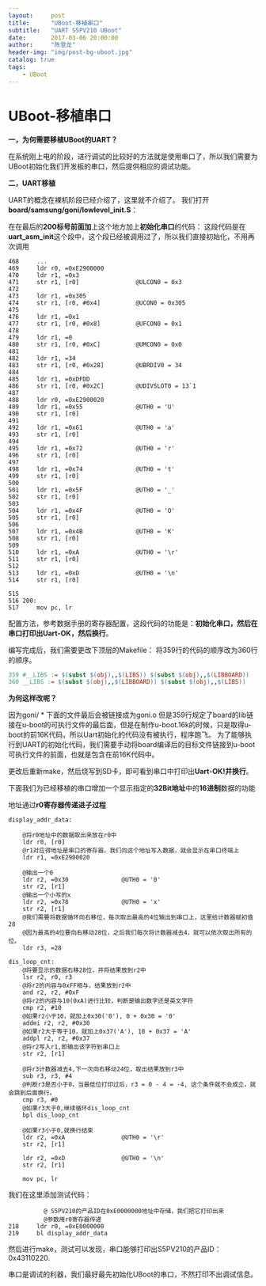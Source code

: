 ```yaml
---
layout:     post
title:      "UBoot-移植串口"
subtitle:   "UART S5PV210 UBoot"
date:       2017-03-06 20:00:00
author:     "陈登龙"
header-img: "img/post-bg-uboot.jpg"
catalog: true
tags:
    - UBoot
---
```


# UBoot-移植串口
 
 **一，为何需要移植UBoot的UART？**
 
 在系统刚上电的阶段，进行调试的比较好的方法就是使用串口了，所以我们需要为UBoot初始化我们开发板的串口，然后提供相应的调试功能。
 
 
 **二，UART移植**
 
 UART的概念在裸机阶段已经介绍了，这里就不介绍了。
 我们打开 **board/samsung/goni/lowlevel_init.S**：
 
在在最后的**200标号前面加**上这个地方加上**初始化串口**的代码：
这段代码是在**uart_asm_init**这个段中，这个段已经被调用过了，所以我们直接初始化，不用再次调用

``` 
468		...
469     ldr r0, =0xE2900000
470     ldr r1, =0x3
471     str r1, [r0]                @ULCON0 = 0x3
472 
473     ldr r1, =0x305
474     str r1, [r0, #0x4]          @UCON0 = 0x305
475 
476     ldr r1, =0x1
477     str r1, [r0, #0x8]          @UFCON0 = 0x1
478 
479     ldr r1, =0
480     str r1, [r0, #0xC]          @UMCON0 = 0x0
481 
482     ldr r1, =34
483     str r1, [r0, #0x28]         @UBRDIV0 = 34
484 
485     ldr r1, =0xDFDD
486     str r1, [r0, #0x2C]         @UDIVSLOT0 = 13`1
487 
488     ldr r0, =0xE2900020
489     ldr r1, =0x55               @UTH0 = 'U'
490     str r1, [r0]
491 
492     ldr r1, =0x61               @UTH0 = 'a'
493     str r1, [r0]
494 
495     ldr r1, =0x72               @UTH0 = 'r'
496     str r1, [r0]
497 
498     ldr r1, =0x74               @UTH0 = 't'
499     str r1, [r0]
500 
501     ldr r1, =0x5F               @UTH0 = '_'
502     str r1, [r0]
503 
504     ldr r1, =0x4F               @UTH0 = 'O'
505     str r1, [r0]
506 
507     ldr r1, =0x4B               @UTH0 = 'K'
508     str r1, [r0]
509 
510     ldr r1, =0xA                @UTH0 = '\r'
511     str r1, [r0]
512 
513     ldr r1, =0xD                @UTH0 = '\n'
514     str r1, [r0]

515 
516 200:
517     mov pc, lr
```

配置方法，参考数据手册的寄存器配置，这段代码的功能是：**初始化串口，然后在串口打印出Uart-OK，然后换行**。
 
编写完成后，我们需要更改下顶层的Makefile：
将359行的代码的顺序改为360行的顺序。

``` makefile
359 #__LIBS := $(subst $(obj),,$(LIBS)) $(subst $(obj),,$(LIBBOARD))
360 __LIBS := $(subst $(obj),,$(LIBBOARD)) $(subst $(obj),,$(LIBS))

```
**为何这样改呢？**

因为goni/ * 下面的文件最后会被链接成为goni.o
但是359行规定了board的lib链接在u-boot的可执行文件的最后面，但是在制作u-boot.16k的时候，只是取得u-boot的前16K代码，所以Uart初始化的代码没有被执行，程序跑飞。
为了能够执行到UART的初始化代码，我们需要手动将board编译后的目标文件链接到u-boot可执行文件的前面，也就是包含在前16K代码中。

更改后重新make，然后烧写到SD卡，即可看到串口中打印出**Uart-OK!并换行**。

下面我们为已经移植的串口增加一个显示指定的**32Bit地址**中的**16进制**数据的功能

地址通过**r0寄存器传递进子过程**
``` 
display_addr_data:

	@将r0地址中的数据取出来放在r0中
	ldr	r0, [r0]
	@r1对应得地址是串口的寄存器，我们向这个地址写入数据，就会显示在串口终端上
	ldr	r1, =0xE2900020

	@输出一个0
	ldr r2, =0x30				@UTH0 = '0'
	str r2, [r1]
	@输出一个小写的x
	ldr r2, =0x78				@UTH0 = 'x'
	str	r2, [r1]
	@我们需要将数据循环向右移位，每次取出最高的4位输出到串口上，这里给计数器赋初值28
	@因为最高的4位要向右移动28位，之后我们每次将计数器减去4，就可以依次取出所有的位。
	ldr r3, =28

dis_loop_cnt:
	@将要显示的数据右移28位，并将结果放到r2中
	lsr r2, r0, r3
	@将r2的内容与0xFF相与，结果放到r2中
	and r2, r2, #0xF
	@将r2的内容与10(0xA)进行比较，判断是输出数字还是英文字符
	cmp r2, #10
	@如果r2小于10，就加上0x30('0'), 0 + 0x30 = '0'
	addmi r2, r2, #0x30
	@如果r2大于等于10，就加上0x37('A'), 10 + 0x37 = 'A'
	addpl r2, r2, #0x37
	@将r2写入r1,即输出该字符到串口上
	str r2, [r1]

	@将r3计数器减去4,下一次向右移动24位，取出结果放到r3中
	sub r3, r3, #4
	@判断r3是否小于0，当最低位打印过后，r3 = 0 - 4 = -4, 这个条件就不会成立，就会跳到后面换行。
	cmp r3, #0
	@如果r3大于0,继续循环dis_loop_cnt
	bpl dis_loop_cnt

	@如果r3小于0,就换行结束
	ldr r2, =0xA				@UTH0 = '\r'
	str r2, [r1]

	ldr r2, =0xD				@UTH0 = '\n'
	str r2, [r1]

	mov pc, lr
```

我们在这里添加测试代码：

``` 
          @ S5PV210的产品ID在0xE0000000地址中存储，我们把它打印出来 
		  @参数用r0寄存器传递
218     ldr r0, =0xE0000000
219     bl display_addr_data
```


然后进行make，测试可以发现，串口能够打印出S5PV210的产品ID：0x43110220.

串口是调试的利器，我们最好最先初始化UBoot的串口，不然打印不出调试信息。
